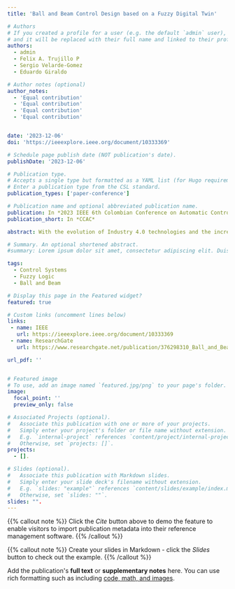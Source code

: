 ```yaml
---
title: 'Ball and Beam Control Design based on a Fuzzy Digital Twin'

# Authors
# If you created a profile for a user (e.g. the default `admin` user), write the username (folder name) here
# and it will be replaced with their full name and linked to their profile.
authors:
  - admin
  - Felix A. Trujillo P
  - Sergio Velarde-Gomez
  - Eduardo Giraldo

# Author notes (optional)
author_notes:
  - 'Equal contribution'
  - 'Equal contribution'
  - 'Equal contribution'
  - 'Equal contribution'


date: '2023-12-06'
doi: 'https://ieeexplore.ieee.org/document/10333369'

# Schedule page publish date (NOT publication's date).
publishDate: '2023-12-06'

# Publication type.
# Accepts a single type but formatted as a YAML list (for Hugo requirements).
# Enter a publication type from the CSL standard.
publication_types: ['paper-conference']

# Publication name and optional abbreviated publication name.
publication: In *2023 IEEE 6th Colombian Conference on Automatic Control*
publication_short: In *CCAC*

abstract: With the evolution of Industry 4.0 technologies and the increasing complexity of systems in industries, which exhibit unpredictable and undesirable behavior, there is a need to implement advanced control strategies using emerging technologies from Industry 4.0, such as the concept of Digital Twin (DT). This article uses the Adaptive Network-Based Fuzzy Inference System (ANFIS) to design a Fuzzy-PD controller and approximate the behavior of nonlinear systems like the Ball and Beam System (BABS). Finally, this research introduces the concept of Digital Twin (DT) to prevent undesired behaviors and visualize the system's physical behavior before implementing it in a real environment.

# Summary. An optional shortened abstract.
#summary: Lorem ipsum dolor sit amet, consectetur adipiscing elit. Duis posuere tellus ac convallis placerat. Proin tincidunt magna sed ex sollicitudin condimentum.

tags:
  - Control Systems
  - Fuzzy Logic
  - Ball and Beam

# Display this page in the Featured widget?
featured: true

# Custom links (uncomment lines below)
links:
 - name: IEEE
   url: https://ieeexplore.ieee.org/document/10333369
 - name: ResearchGate
   url: https://www.researchgate.net/publication/376298310_Ball_and_Beam_Control_Design_based_on_a_Fuzzy_Digital_Twin

url_pdf: ''


# Featured image
# To use, add an image named `featured.jpg/png` to your page's folder.
image:
  focal_point: ''
  preview_only: false

# Associated Projects (optional).
#   Associate this publication with one or more of your projects.
#   Simply enter your project's folder or file name without extension.
#   E.g. `internal-project` references `content/project/internal-project/index.md`.
#   Otherwise, set `projects: []`.
projects:
  - [].

# Slides (optional).
#   Associate this publication with Markdown slides.
#   Simply enter your slide deck's filename without extension.
#   E.g. `slides: "example"` references `content/slides/example/index.md`.
#   Otherwise, set `slides: ""`.
slides: "".
---
```


{{% callout note %}}
Click the _Cite_ button above to demo the feature to enable visitors to import publication metadata into their reference management software.
{{% /callout %}}

{{% callout note %}}
Create your slides in Markdown - click the _Slides_ button to check out the example.
{{% /callout %}}

Add the publication's **full text** or **supplementary notes** here. You can use rich formatting such as including [code, math, and images](https://docs.hugoblox.com/content/writing-markdown-latex/).
